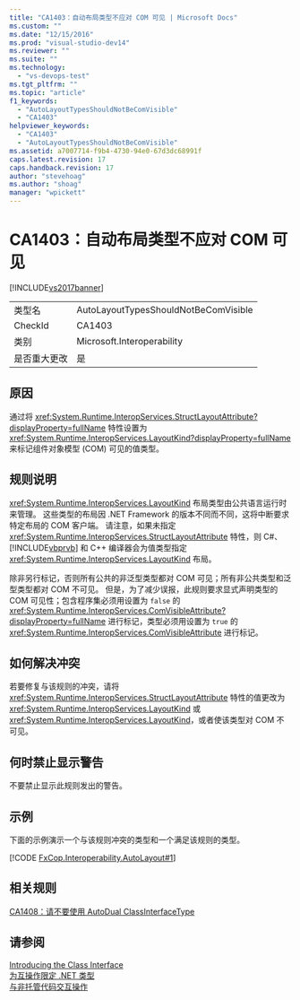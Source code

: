 ```yaml
---
title: "CA1403：自动布局类型不应对 COM 可见 | Microsoft Docs"
ms.custom: ""
ms.date: "12/15/2016"
ms.prod: "visual-studio-dev14"
ms.reviewer: ""
ms.suite: ""
ms.technology: 
  - "vs-devops-test"
ms.tgt_pltfrm: ""
ms.topic: "article"
f1_keywords: 
  - "AutoLayoutTypesShouldNotBeComVisible"
  - "CA1403"
helpviewer_keywords: 
  - "CA1403"
  - "AutoLayoutTypesShouldNotBeComVisible"
ms.assetid: a7007714-f9b4-4730-94e0-67d3dc68991f
caps.latest.revision: 17
caps.handback.revision: 17
author: "stevehoag"
ms.author: "shoag"
manager: "wpickett"
---
```

# CA1403：自动布局类型不应对 COM 可见
[!INCLUDE[vs2017banner](../code-quality/includes/vs2017banner.md)]

|||  
|-|-|  
|类型名|AutoLayoutTypesShouldNotBeComVisible|  
|CheckId|CA1403|  
|类别|Microsoft.Interoperability|  
|是否重大更改|是|  
  
## 原因  
 通过将 <xref:System.Runtime.InteropServices.StructLayoutAttribute?displayProperty=fullName> 特性设置为 <xref:System.Runtime.InteropServices.LayoutKind?displayProperty=fullName> 来标记组件对象模型 \(COM\) 可见的值类型。  
  
## 规则说明  
 <xref:System.Runtime.InteropServices.LayoutKind> 布局类型由公共语言运行时来管理。  这些类型的布局因 .NET Framework 的版本不同而不同，这将中断要求特定布局的 COM 客户端。  请注意，如果未指定 <xref:System.Runtime.InteropServices.StructLayoutAttribute> 特性，则 C\#、[!INCLUDE[vbprvb](../code-quality/includes/vbprvb_md.md)] 和 C\+\+ 编译器会为值类型指定 <xref:System.Runtime.InteropServices.LayoutKind> 布局。  
  
 除非另行标记，否则所有公共的非泛型类型都对 COM 可见；所有非公共类型和泛型类型都对 COM 不可见。  但是，为了减少误报，此规则要求显式声明类型的 COM 可见性；包含程序集必须用设置为 `false` 的 <xref:System.Runtime.InteropServices.ComVisibleAttribute?displayProperty=fullName> 进行标记，类型必须用设置为 `true` 的 <xref:System.Runtime.InteropServices.ComVisibleAttribute> 进行标记。  
  
## 如何解决冲突  
 若要修复与该规则的冲突，请将 <xref:System.Runtime.InteropServices.StructLayoutAttribute> 特性的值更改为 <xref:System.Runtime.InteropServices.LayoutKind> 或 <xref:System.Runtime.InteropServices.LayoutKind>，或者使该类型对 COM 不可见。  
  
## 何时禁止显示警告  
 不要禁止显示此规则发出的警告。  
  
## 示例  
 下面的示例演示一个与该规则冲突的类型和一个满足该规则的类型。  
  
 [!CODE [FxCop.Interoperability.AutoLayout#1](../CodeSnippet/VS_Snippets_CodeAnalysis/FxCop.Interoperability.AutoLayout#1)]  
  
## 相关规则  
 [CA1408：请不要使用 AutoDual ClassInterfaceType](../code-quality/ca1408-do-not-use-autodual-classinterfacetype.md)  
  
## 请参阅  
 [Introducing the Class Interface](http://msdn.microsoft.com/zh-cn/733c0dd2-12e5-46e6-8de1-39d5b25df024)   
 [为互操作限定 .NET 类型](../Topic/Qualifying%20.NET%20Types%20for%20Interoperation.md)   
 [与非托管代码交互操作](../Topic/Interoperating%20with%20Unmanaged%20Code.md)